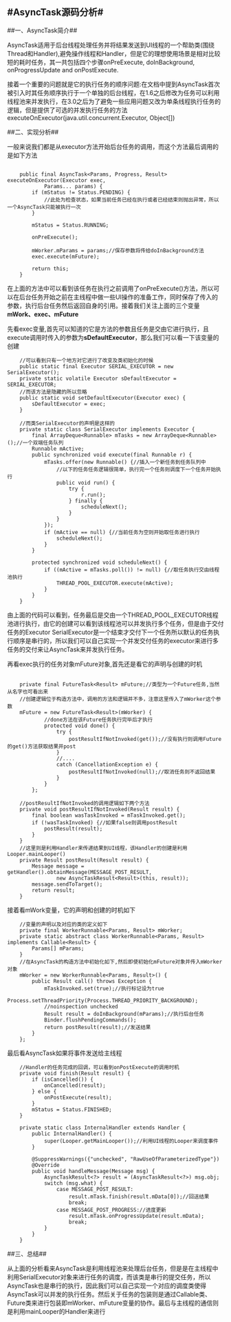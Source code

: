 #AsyncTask源码分析#
---

##一、AsyncTask简介##

AsyncTask适用于后台线程处理任务并将结果发送到UI线程的一个帮助类(围绕Thread和Handler),避免操作线程和Handler，但是它的理想使用场景是相对比较短的耗时任务，其一共包括四个步骤onPreExecute, doInBackground, onProgressUpdate and onPostExecute.

接着一个重要的问题就是它的执行任务的顺序问题:在文档中提到AsyncTask首次被引入时其任务顺序执行于一个单独的后台线程，在1.6之后修改为任务可以利用线程池来并发执行，在3.0之后为了避免一些应用问题又改为单条线程执行任务的逻辑，但是提供了可选的并发执行任务的方法executeOnExecutor(java.util.concurrent.Executor, Object[])

##二、实现分析##

一般来说我们都是从executor方法开始后台任务的调用，而这个方法最后调用的是如下方法

```

	public final AsyncTask<Params, Progress, Result> executeOnExecutor(Executor exec,
            Params... params) {
        if (mStatus != Status.PENDING) {
            //此处为检查状态，如果当前任务已经在执行或者已经结束则抛出异常，所以一个AsyncTask只能被执行一次
        }

        mStatus = Status.RUNNING;

        onPreExecute();

        mWorker.mParams = params;//保存参数将传给doInBackground方法
        exec.execute(mFuture);

        return this;
    }

```
在上面的方法中可以看到该任务在执行之前调用了onPreExecute()方法，所以可以在后台任务开始之前在主线程中做一些UI操作的准备工作，同时保存了传入的参数，执行后台任务然后返回自身的引用。接着我们关注上面的三个变量**mWork、exec、mFuture**

先看exec变量,首先可以知道的它是方法的参数且任务是交由它进行执行，且execute调用时传入的参数为**sDefaultExecutor**，那么我们可以看一下该变量的创建

```
	//可以看到只有一个地方对它进行了改变及类初始化的时候
	public static final Executor SERIAL_EXECUTOR = new SerialExecutor();
    private static volatile Executor sDefaultExecutor = SERIAL_EXECUTOR;
    //而该方法是隐藏的所以忽略
	public static void setDefaultExecutor(Executor exec) {
        sDefaultExecutor = exec;
    }

    //而类SerialExecutor的声明是这样的
    private static class SerialExecutor implements Executor {
        final ArrayDeque<Runnable> mTasks = new ArrayDeque<Runnable>();//一个双端任务队列
        Runnable mActive;
        public synchronized void execute(final Runnable r) {
            mTasks.offer(new Runnable() {//插入一个新任务到任务队列中
            	//以下的任务任务逻辑很简单，执行完一个任务则调度下一个任务开始执行
                public void run() {
                    try {
                        r.run();
                    } finally {
                        scheduleNext();
                    }
                }
            });
            if (mActive == null) {//当前任务为空则开始取任务进行执行
                scheduleNext();
            }
        }

        protected synchronized void scheduleNext() {
            if ((mActive = mTasks.poll()) != null) {//取任务执行交由线程池执行
                THREAD_POOL_EXECUTOR.execute(mActive);
            }
        }
    }

```
由上面的代码可以看到，任务最后是交由一个THREAD_POOL_EXECUTOR线程池进行执行，由它的创建可以看到该线程池可以并发执行多个任务，但是由于交付任务的Executor SerialExecutor是一个结束才交付下一个任务所以默认的任务执行顺序是串行的，所以我们可以自己实现一个并发交付任务的executor来进行多任务的交付来让AsyncTask来并发执行任务。

再看exec执行的任务对象mFuture对象,首先还是看它的声明与创建的时机

```

	private final FutureTask<Result> mFuture;//类型为一个Future任务,当然从名字也可看出来
	//创建逻辑位于构造方法中，调用的方法和逻辑并不多，注意这里传入了mWorker这个参数
	mFuture = new FutureTask<Result>(mWorker) {
            //done方法在该Future任务执行完毕后才执行
            protected void done() {
                try {
                    postResultIfNotInvoked(get());//没有执行则调用Future的get()方法获取结果并post
                }
                //.... 
                catch (CancellationException e) {
                    postResultIfNotInvoked(null);//取消任务则不返回结果
                }
            }
        };

    //postResultIfNotInvoked的调用逻辑如下两个方法
    private void postResultIfNotInvoked(Result result) {
        final boolean wasTaskInvoked = mTaskInvoked.get();
        if (!wasTaskInvoked) {//如果false则调用postResult
            postResult(result);
        }
    }
    //这里则是利用Handler来传递结果到UI线程，该Handler的创建是利用Looper.mainLooper()
    private Result postResult(Result result) {
        Message message = getHandler().obtainMessage(MESSAGE_POST_RESULT,
                new AsyncTaskResult<Result>(this, result));
        message.sendToTarget();
        return result;
    }

```

接着看mWork变量，它的声明和创建的时机如下

```
	//变量的声明以及对应的类的定义如下
	private final WorkerRunnable<Params, Result> mWorker;
	private static abstract class WorkerRunnable<Params, Result> implements Callable<Result> {
        Params[] mParams;
    }
    //在AsyncTask的构造方法中初始化如下,然后即使初始化mFuture对象并传入mWorker对象
    mWorker = new WorkerRunnable<Params, Result>() {
        public Result call() throws Exception {
            mTaskInvoked.set(true);//执行标记设为true
            Process.setThreadPriority(Process.THREAD_PRIORITY_BACKGROUND);
            //noinspection unchecked
            Result result = doInBackground(mParams);//执行后台任务
            Binder.flushPendingCommands();
            return postResult(result);//发送结果
        }
    };

```

最后看AsyncTask如果将事件发送给主线程

```
	//Handler的任务完成的回调，可以看到onPostExecute的调用时机
	private void finish(Result result) {
        if (isCancelled()) {
            onCancelled(result);
        } else {
            onPostExecute(result);
        }
        mStatus = Status.FINISHED;
    }

    private static class InternalHandler extends Handler {
        public InternalHandler() {
            super(Looper.getMainLooper());//利用UI线程的Looper来调度事件
        }

        @SuppressWarnings({"unchecked", "RawUseOfParameterizedType"})
        @Override
        public void handleMessage(Message msg) {
            AsyncTaskResult<?> result = (AsyncTaskResult<?>) msg.obj;
            switch (msg.what) {
                case MESSAGE_POST_RESULT:
                    result.mTask.finish(result.mData[0]);//回送结果
                    break;
                case MESSAGE_POST_PROGRESS://进度更新
                    result.mTask.onProgressUpdate(result.mData);
                    break;
            }
        }
    }

```

##三、总结##

从上面的分析看来AsyncTask是利用线程池来处理后台任务，但是是在主线程中利用SerialExecutor对象来进行任务的调度，而该类是串行的提交任务，所以AsyncTask也是串行的执行，因此我们可以自己实现一个对应的调度类使得AsyncTask可以并发的执行任务。然后关于任务的包装则是通过Callable类、Future类来进行包装即mWorker、mFuture变量的协作。最后与主线程的通信则是利用mainLooper的Handler来进行